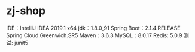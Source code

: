 # zj-shop
IDE：IntelliJ IDEA 2019.1 x64
jdk：1.8.0_91
Spring Boot：2.1.4.RELEASE
Spring Cloud:Greenwich.SR5
Maven：3.6.3
MySQL：8.0.17
Redis: 5.0.9
测试: junit5
